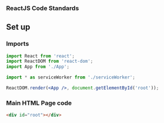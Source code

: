 ### ReactJS Code Standards

## Set up

### Imports

```jsx harmony
import React from 'react';
import ReactDOM from 'react-dom';
import App from './App';

import * as serviceWorker from './serviceWorker';

ReactDOM.render(<App />, document.getElementById('root'));
```

### Main HTML Page code

```html
<div id="root"></div>
```